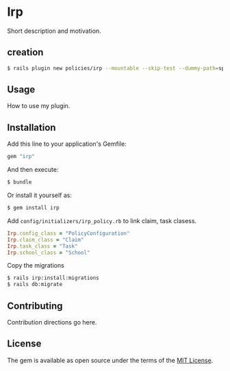 # Irp
Short description and motivation.

## creation
```sh
$ rails plugin new policies/irp --mountable --skip-test --dummy-path=spec/dummy
```

## Usage
How to use my plugin.

## Installation
Add this line to your application's Gemfile:

```ruby
gem "irp"
```

And then execute:
```bash
$ bundle
```

Or install it yourself as:
```bash
$ gem install irp
```


Add `config/initializers/irp_policy.rb` to link claim, task clasess.
```ruby
Irp.config_class = "PolicyConfiguration"
Irp.claim_class = "Claim"
Irp.task_class = "Task"
Irp.school_class = "School"
```

Copy the migrations
```bash
$ rails irp:install:migrations
$ rails db:migrate
```




## Contributing
Contribution directions go here.

## License
The gem is available as open source under the terms of the [MIT License](https://opensource.org/licenses/MIT).
